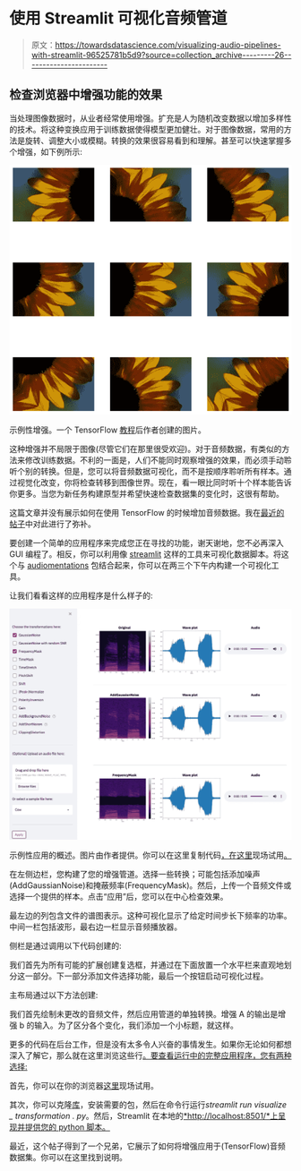 # 使用 Streamlit 可视化音频管道

> 原文：<https://towardsdatascience.com/visualizing-audio-pipelines-with-streamlit-96525781b5d9?source=collection_archive---------26----------------------->

## 检查浏览器中增强功能的效果

当处理图像数据时，从业者经常使用增强。扩充是人为随机改变数据以增加多样性的技术。将这种变换应用于训练数据使得模型更加健壮。对于图像数据，常用的方法是旋转、调整大小或模糊。转换的效果很容易看到和理解。甚至可以快速掌握多个增强，如下例所示:

![](img/72e0800d9f0984305e1b2a2e1e036216.png)

示例性增强。一个 TensorFlow [教程](https://www.tensorflow.org/tutorials/images/data_augmentation)后作者创建的图片。

这种增强并不局限于图像(尽管它们在那里很受欢迎)。对于音频数据，有类似的方法来修改训练数据。不利的一面是，人们不能同时观察增强的效果，而必须手动聆听个别的转换。但是，您可以将音频数据可视化，而不是按顺序聆听所有样本。通过视觉化改变，你将检查转移到图像世界。现在，看一眼比同时听十个样本能告诉你更多。当您为新任务构建原型并希望快速检查数据集的变化时，这很有帮助。

这篇文章并没有展示如何在使用 TensorFlow 的时候增加音频数据。我在[最近的帖子](/audio-augmentations-in-tensorflow-48483260b169)中对此进行了弥补。

要创建一个简单的应用程序来完成您正在寻找的功能，谢天谢地，您不必再深入 GUI 编程了。相反，你可以利用像 [streamlit](https://streamlit.io) 这样的工具来可视化数据脚本。将这个与 [audiomentations](https://github.com/iver56/audiomentations) 包结合起来，你可以在两三个下午内构建一个可视化工具。

让我们看看这样的应用程序是什么样子的:

![](img/5d9035660e0f153ee2f362b0d7c27501.png)

示例性应用的概述。图片由作者提供。你可以在这里复制代码[，在这里](https://github.com/phrasenmaeher/audio-transformation-visualization)现场试用[。](https://share.streamlit.io/phrasenmaeher/audio-transformation-visualization/main/visualize_transformation.py)

在左侧边栏，您构建了您的增强管道。选择一些转换；可能包括添加噪声(AddGaussianNoise)和掩蔽频率(FrequencyMask)。然后，上传一个音频文件或选择一个提供的样本。点击“应用”后，您可以在中心检查效果。

最左边的列包含文件的谱图表示。这种可视化显示了给定时间步长下频率的功率。中间一栏包括波形，最右边一栏显示音频播放器。

侧栏是通过调用以下代码创建的:

我们首先为所有可能的扩展创建复选框，并通过在下面放置一个水平栏来直观地划分这一部分。下一部分添加文件选择功能，最后一个按钮启动可视化过程。

主布局通过以下方法创建:

我们首先绘制未更改的音频文件，然后应用管道的单独转换。增强 A 的输出是增强 b 的输入。为了区分各个变化，我们添加一个小标题，就这样。

更多的代码在后台工作，但是没有太多令人兴奋的事情发生。如果你无论如何都想深入了解它，那么就在这里浏览这些行[。要查看运行中的完整应用程序，您有两种选择:](https://github.com/phrasenmaeher/audio-transformation-visualization/blob/main/visualize_transformation.py)

首先，你可以在你的浏览器[这里](https://share.streamlit.io/phrasenmaeher/audio-transformation-visualization/main/visualize_transformation.py)现场试用。

其次，你可以克隆[库](https://github.com/phrasenmaeher/audio-transformation-visualization)，安装需要的包，然后在命令行运行*streamlit run visualize _ transformation . py*。然后，Streamlit 在本地的[*http://localhost:8501/*上呈现并提供您的 python 脚本。](http://localhost:8501/.)

最近，这个帖子得到了一个兄弟，它展示了如何将增强应用于(TensorFlow)音频数据集。你可以在这里找到说明。
